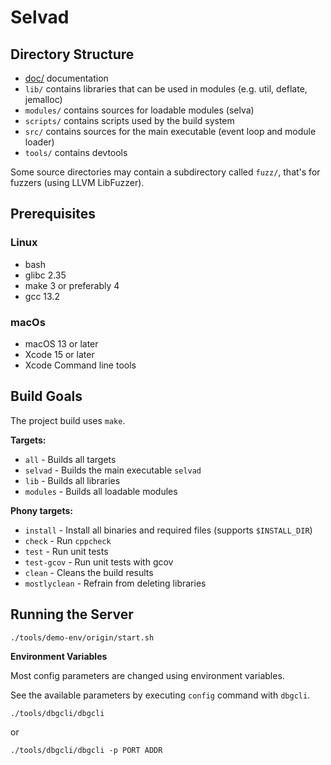 <!--
Copyright (c) 2022-2023 SAULX

SPDX-License-Identifier: MIT
-->

Selvad
======

Directory Structure
-------------------

- [doc/](doc) documentation
- `lib/` contains libraries that can be used in modules (e.g. util, deflate, jemalloc)
- `modules/` contains sources for loadable modules (selva)
- `scripts/` contains scripts used by the build system
- `src/` contains sources for the main executable (event loop and module loader)
- `tools/` contains devtools

Some source directories may contain a subdirectory called `fuzz/`, that's for
fuzzers (using LLVM LibFuzzer).

Prerequisites
-------------

### Linux

- bash
- glibc 2.35
- make 3 or preferably 4
- gcc 13.2

### macOs

- macOS 13 or later
- Xcode 15 or later
- Xcode Command line tools

Build Goals
-----------

The project build uses `make`.

**Targets:**
- `all` - Builds all targets
- `selvad` - Builds the main executable `selvad`
- `lib` - Builds all libraries
- `modules` - Builds all loadable modules 

**Phony targets:**
- `install` - Install all binaries and required files (supports `$INSTALL_DIR`)
- `check` - Run `cppcheck`
- `test` - Run unit tests
- `test-gcov` - Run unit tests with gcov
- `clean` - Cleans the build results
- `mostlyclean` - Refrain from deleting libraries

Running the Server
------------------

```
./tools/demo-env/origin/start.sh
```

**Environment Variables**

Most config parameters are changed using environment variables.

See the available parameters by executing `config` command with `dbgcli`.

```
./tools/dbgcli/dbgcli
```

or

```
./tools/dbgcli/dbgcli -p PORT ADDR
```
